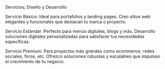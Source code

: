 

Servicios; Diseño y Desarrollo

Servicio Básico: 
Ideal para portafolios y landing pages. Creo sitios web elegantes y funcionales que destacan tu marca o proyecto.

Servicio Estándar: 
Perfecto para menús digitales, blogs y más. Desarrollo soluciones digitales personalizadas para satisfacer tus necesidades específicas.

Servicio Premium: 
Para proyectos más grandes como ecommerce, redes sociales, foros, etc. Ofrezco soluciones robustas y escalables que impulsan el crecimiento de tu negocio.